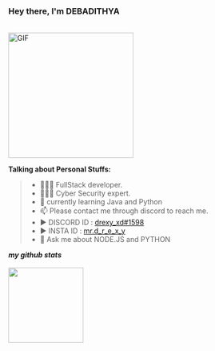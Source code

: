 ### Hey there, I'm DEBADITHYA

<br>

<img height="250" align="" alt="GIF" src="https://c.tenor.com/1mwdqr51emcAAAAM/test-typing.gif" />

**Talking about Personal Stuffs:**

> - 👨🏽‍💻 FullStack developer. <br>
> - 👨🏽‍💻 Cyber Security expert. <br>
> - 🌱 currently learning Java and Python <br>
> - 📫 Please contact me through discord to reach me.<br>
> - ▶️ DISCORD ID : [drexy_xd#1598](https://discord.com/users/983787597627273267)<br>
> - ▶️ INSTA ID : [mr.d_r_e_x_y](https://www.instagram.com/mr.d_r_e_x_y/)
> - 💬 Ask me about NODE.JS and PYTHON


***my github stats***<br><br>
<code><img height="150" src="https://github-readme-stats.vercel.app/api?username=DREXYOP&show_icons=true&theme=radical&count_private=true&include_all_commits=true">
